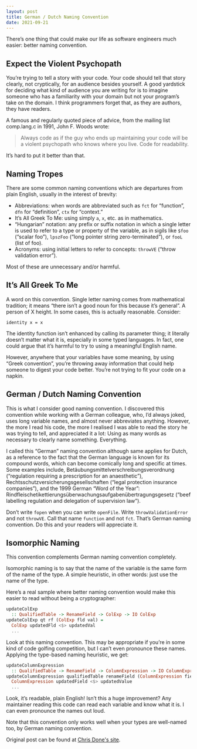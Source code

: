```yaml
---
layout: post
title: German / Dutch Naming Convention
date: 2021-09-21
---
```


There’s one thing that could make our life as software engineers much easier: better naming convention.

## Expect the Violent Psychopath

You’re trying to tell a story with your code. Your code should tell that story clearly, not cryptically, for an audience besides yourself. A good yardstick for deciding what kind of audience you are writing for is to imagine someone who has a familiarity with your domain but not your program’s take on the domain. I think programmers forget that, as they are authors, they have readers.

A famous and regularly quoted piece of advice, from the mailing list comp.lang.c in 1991, John F. Woods wrote:

> Always code as if the guy who ends up maintaining your code will be a violent psychopath who knows where you live. Code for readability.

It’s hard to put it better than that.

## Naming Tropes

There are some common naming conventions which are departures from plain English, usually in the interest of brevity:

- Abbreviations: when words are abbreviated such as `fct` for “function”, `dfn` for “definition”, `ctx` for “context.”
- It’s All Greek To Me: using simply `a`, `x`, etc. as in mathematics.
- “Hungarian” notation: any prefix or suffix notation in which a single letter is used to refer to a type or property of the variable, as in sigils like `$foo` (“scalar foo”), `lpszFoo` (“long pointer string zero-terminated”), or `fooL` (list of foo).
- Acronyms: using initial letters to refer to concepts: `throwVE` (“throw validation error”).

Most of these are unnecessary and/or harmful.

## It’s All Greek To Me

A word on this convention. Single letter naming comes from mathematical tradition; it means “there isn’t a good noun for this because it’s general”. A person of X height. In some cases, this is actually reasonable. Consider:

`identity x = x`

The identity function isn’t enhanced by calling its parameter thing; it literally doesn’t matter what it is, especially in some typed languages. In fact, one could argue that it’s harmful to try to using a meaningful English name.

However, anywhere that your variables have some meaning, by using “Greek convention”, you’re throwing away information that could help someone to digest your code better. You’re not trying to fit your code on a napkin.

## German / Dutch Naming Convention

This is what I consider good naming convention. I discovered this convention while working with a German colleague, who, I’d always joked, uses long variable names, and almost never abbreviates anything. However, the more I read his code, the more I realised I was able to read the story he was trying to tell, and appreciated it a lot: Using as many words as necessary to clearly name something. Everything.

I called this “German” naming convention although same applies for Dutch, as a reference to the fact that the German language is known for its compound words, which can become comically long and specific at times. Some examples include, Betäubungsmittelverschreibungsverordnung (“regulation requiring a prescription for an anaesthetic”), Rechtsschutzversicherungsgesellschaften (“legal protection insurance companies”), and the 1999 German “Word of the Year”: Rindfleischetikettierungsüberwachungsaufgabenübertragungsgesetz (“beef labelling regulation and delegation of supervision law”).

Don’t write `fopen` when you can write `openFile`. Write `throwValidationError` and not `throwVE`. Call that name `function` and not `fct`. That’s German naming convention. Do this and your readers will appreciate it.

## Isomorphic Naming

This convention complements German naming convention completely.

Isomorphic naming is to say that the name of the variable is the same form of the name of the type. A simple heuristic, in other words: just use the name of the type.

Here’s a real sample where better naming convention would make this easier to read without being a cryptographer:

```haskell
updateColExp
  :: QualifiedTable -> RenameField -> ColExp -> IO ColExp
updateColExp qt rf (ColExp fld val) =
  ColExp updatedFld <$> updatedVal
  ...
```

Look at this naming convention. This may be appropriate if you’re in some kind of code golfing competition, but I can’t even pronounce these names. Applying the type-based naming heuristic, we get:

```haskell
updateColumnExpression
  :: QualifiedTable -> RenameField -> ColumnExpression -> IO ColumnExpression
updateColumnExpression qualifiedTable renameField (ColumnExpression field value) =
  ColumnExpression updatedField <$> updatedValue
  ...
```

Look, it’s readable, plain English! Isn’t this a huge improvement? Any maintainer reading this code can read each variable and know what it is. I can even pronounce the names out loud.

Note that this convention only works well when your types are well-named too, by German naming convention.

Original post can be found at [Chris Done's site](https://chrisdone.com/posts/german-naming-convention/).